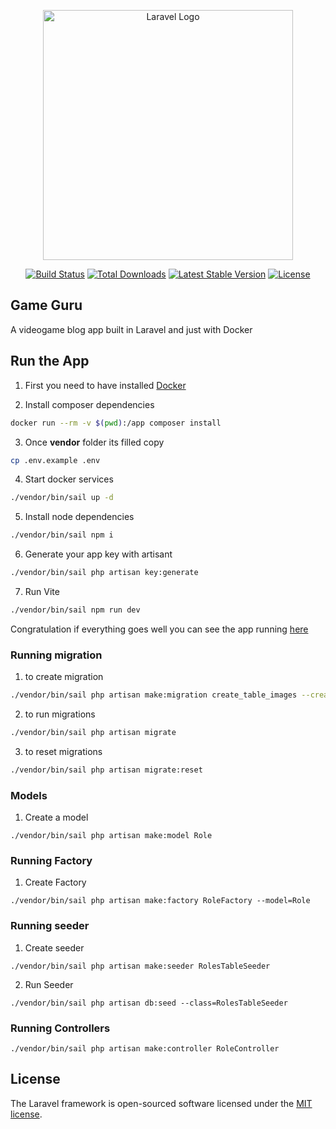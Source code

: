 <p align="center"><a href="https://laravel.com" target="_blank"><img src="https://raw.githubusercontent.com/laravel/art/master/logo-lockup/5%20SVG/2%20CMYK/1%20Full%20Color/laravel-logolockup-cmyk-red.svg" width="400" alt="Laravel Logo"></a></p>

<p align="center">
<a href="https://github.com/laravel/framework/actions"><img src="https://github.com/laravel/framework/workflows/tests/badge.svg" alt="Build Status"></a>
<a href="https://packagist.org/packages/laravel/framework"><img src="https://img.shields.io/packagist/dt/laravel/framework" alt="Total Downloads"></a>
<a href="https://packagist.org/packages/laravel/framework"><img src="https://img.shields.io/packagist/v/laravel/framework" alt="Latest Stable Version"></a>
<a href="https://packagist.org/packages/laravel/framework"><img src="https://img.shields.io/packagist/l/laravel/framework" alt="License"></a>
</p>

## Game Guru

A videogame blog app built in Laravel and just with Docker

## Run the App

1. First you need to have installed [Docker](https://www.docker.com)

2. Install composer dependencies

```bash
docker run --rm -v $(pwd):/app composer install
```
3. Once __vendor__ folder its filled copy

```bash
cp .env.example .env
```
4. Start docker services

```bash
./vendor/bin/sail up -d
```
5. Install node dependencies

```bash
./vendor/bin/sail npm i
```
6. Generate your app key with artisant 

```bash
./vendor/bin/sail php artisan key:generate
```

7. Run Vite

```bash
./vendor/bin/sail npm run dev
```
Congratulation if everything goes well you can see the app running [here](http://localhost)

### Running migration
1. to create migration
```bash php artisan make:migration create_<table name>_table
./vendor/bin/sail php artisan make:migration create_table_images --create=images
```
2. to run migrations
```bash
./vendor/bin/sail php artisan migrate
```
3. to reset migrations
```bash
./vendor/bin/sail php artisan migrate:reset
```

### Models
1. Create a model
```
./vendor/bin/sail php artisan make:model Role
```

### Running Factory
1. Create Factory
```
./vendor/bin/sail php artisan make:factory RoleFactory --model=Role
```

### Running seeder
1. Create seeder
```
./vendor/bin/sail php artisan make:seeder RolesTableSeeder
```
2. Run Seeder
```
./vendor/bin/sail php artisan db:seed --class=RolesTableSeeder

```
### Running Controllers
```
./vendor/bin/sail php artisan make:controller RoleController
```


## License

The Laravel framework is open-sourced software licensed under the [MIT license](https://opensource.org/licenses/MIT).
